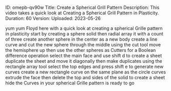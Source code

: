 ID: omepb-qv90w
Title: Create a Spherical Grill Pattern
Description: This video takes a quick look at Creating a Spherical Grill Pattern in Plasticity.
Duration: 60
Version: 
Uploaded: 2023-05-26

yum yum Floyd here with a quick look at
creating a spherical Grille pattern in
plasticity start by creating a sphere
solid then radial array it with a count
of three
create another sphere in the center as a
new body create a line curve and cut the
new sphere through the middle using the
cut tool move the hemisphere up then use
the other spheres as Cutters for a
Boolean difference operation select the
main face and use shift d to create a
sheet
duplicate the sheet and move it
diagonally
then make duplicates using the rectangle
array tool
select the top edges and press shift e
to generate new curves
create a new rectangle curve on the same
plane as the circle curves extrude the
face then delete the top and sides of
the solid to create a sheet
hide the Curves in your spherical Grille
pattern is ready to go

